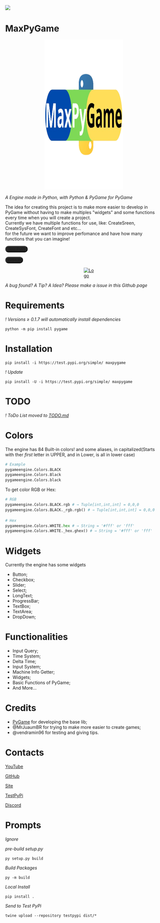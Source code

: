 
<link rel="stylesheet" href="https://cdn.jsdelivr.net/npm/bootstrap-icons@1.11.3/font/bootstrap-icons.min.css">

<img src="https://img.shields.io/github/v/release/MrJuaumBR/maxpygame">

# MaxPyGame
<img src="./engine-title.png" style="width: 50%; height: 480px; margin-left: 25%; margin-right: 25%;" alt="Engine Title" title="MaxPyGame">

*A Engine made in Python, with Python & PyGame for PyGame*

The idea for creating this project is to make more easier to develop in PyGame without having to make multiples "widgets" and some functions every time when you will create a project.<br>
Currently we have multiple functions for use, like: CreateSreen, CreateSysFont, CreateFont and etc...<br>
for the future we want to improve perfomance and have how many functions that you can imagine!<br>

<button style="background-color: #232323; color: #C7C1C1; border-radius: 10px">[<i class="bi bi-window"></i> Test PyPi](https://test.pypi.org/project/maxpygame/)</button>

<button style="background-color: #232323; color: #C7C1C1; border-radius: 10px">[<i class="bi bi-window"></i> GitHub](https://github.com/MrJuaumBR/maxpygame)</button>

[<img src="https://raw.githubusercontent.com/MrJuaumBR/maxpygame/main/engine-icon.png" id="icon" width="256px" height="256px" style="margin-left: 50%; margin-right: 50%;" alt="Logo" title="Logo">](https://raw.githubusercontent.com/MrJuaumBR/maxpygame/main/engine-icon.png)

*A bug found? A Tip? A Idea? Please make a issue in this Github page*

# Requirements
*! Versions ≥ 0.1.7 will automatically install dependencies*
```shell
python -m pip install pygame
```

# Installation
```shell
pip install -i https://test.pypi.org/simple/ maxpygame
```
*! Update*
```shell
pip install -U -i https://test.pypi.org/simple/ maxpygame
```

# TODO
*! ToDo List moved to [TODO.md](./TODO.md)*

# Colors
The engine has 84 Built-in colors!
and some aliases, in capitalized(Starts with ther *first* letter in UPPER, and in Lower, is all in lower case)
```py
# Example
pygameengine.Colors.BLACK
pygameengine.Colors.Black
pygameengine.Colors.black
```
To get color RGB or Hex:

```py
# RGB
pygameengine.Colors.BLACK.rgb # → Tuple[int,int,int] = 0,0,0
pygameengine.Colors.BLACK._rgb.rgb() # → Tuple[int,int,int] = 0,0,0

# Hex
pygameengine.Colors.WHITE.hex # → String = '#fff' or 'fff'
pygameengine.Colors.WHITE._hex.ghex() # → String = '#fff' or 'fff'
```

# Widgets
Currently the engine has some widgets
- Button;
- Checkbox;
- Slider;
- Select;
- LongText;
- ProgressBar;
- TextBox;
- TextArea;
- DropDown;

# Functionalities
- Input Query;
- Time System;
- Delta Time;
- Input System;
- Machine Info Getter;
- Widgets;
- Basic Functions of PyGame;
- And More...

# Credits
- [PyGame](https://www.pygame.org/news) for developing the base lib;
- @MrJuaumBR for trying to make more easier to create games;
- @vendramin96 for testing and giving tips.

# Contacts
[YouTube](https://www.youtube.com/@mrjuaumbr)

[GitHub](https://github.com/MrJuaumBR)

[Site](https://mrjuaumbr.github.io)

[TestPyPi](https://test.pypi.org/user/MrJuaumBR/)

[Discord](https://discord.gg/fb84sHDX7R)

# Prompts
*Ignore*

*pre-build setup.py*
```shell
py setup.py build
```
*Build Packages*
```shell
py -m build
```
*Local Install*
```shell
pip install .
```
*Send to Test PyPi*
```shell
twine upload --repository testpypi dist/*
```